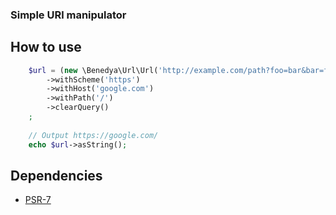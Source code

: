 ### Simple URl manipulator

## How to use
```php
    $url = (new \Benedya\Url\Url('http://example.com/path?foo=bar&bar=foo'))
        ->withScheme('https')
        ->withHost('google.com')
        ->withPath('/')
        ->clearQuery()
    ;
        
    // Output https://google.com/
    echo $url->asString();
```

Dependencies
-------

- [PSR-7](http://www.php-fig.org/psr/psr-7/)